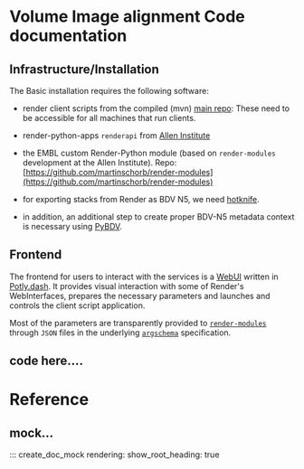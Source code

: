 # Volume Image alignment Code documentation

## Infrastructure/Installation

The Basic installation requires the following software:

- render client scripts from the compiled (mvn) [main repo](https://github.com/saalfeldlab/render): These need to be accessible for all machines that run clients.

- render-python-apps `renderapi` from [Allen Institute](https://github.com/AllenInstitute/render-python-apps)

- the EMBL custom Render-Python module (based on `render-modules` development at the Allen Institute).
Repo: [https://github.com/martinschorb/render-modules](https://github.com/martinschorb/render-modules)

- for exporting stacks from Render as BDV N5, we need [hotknife](https://github.com/saalfeldlab/hot-knife/blob/render-to-n5-no-fit/src/main/java/org/janelia/saalfeldlab/hotknife/SparkConvertRenderStackToN5.java).

- in addition, an additional step to create proper BDV-N5 metadata context is necessary using [PyBDV](https://github.com/constantinpape/pybdv).

## Frontend

The frontend for users to interact with the services is a [WebUI](dash.md) written in [Potly.dash](https://dash.plotly.com/). It provides visual interaction with some of Render's WebInterfaces, prepares the necessary parameters and launches and controls the client script application.

Most of the parameters are transparently provided to [`render-modules`](https://github.com/martinschorb/render-modules) through `JSON` files in the underlying [`argschema`](https://github.com/AllenInstitute/argschema) specification.



## code here....

# Reference


## mock...

::: create_doc_mock
    rendering:
        show_root_heading: true
